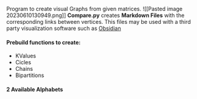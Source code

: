
Program to create visual Graphs from given matrices. 
![[Pasted image 20230610130949.png]]
**Compare.py** creates **Markdown Files** with the corresponding links between vertices. This files may be used with a third party visualization software such as [Obsidian](https://obsidian.md/)

#### Prebuild functions to create: 
- KValues
- Cicles
- Chains
- Bipartitions

#### 2 Available Alphabets
